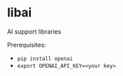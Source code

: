 # libai

AI support libraries

Prerequisites:
- `pip install openai`
- `export OPENAI_API_KEY=<your key>`
